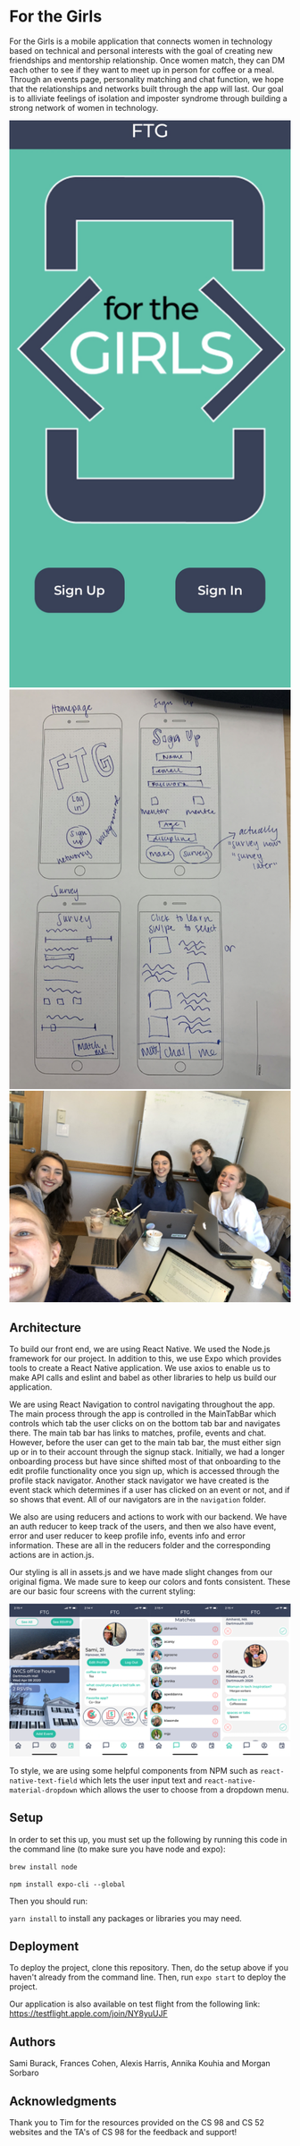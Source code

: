 # For the Girls

For the Girls is a mobile application that connects women in technology based on technical and personal interests with the goal of creating new friendships and mentorship relationship. Once women match, they can DM each other to see if they want to meet up in person for coffee or a meal. Through an events page, personality matching and chat function, we hope that the relationships and networks built through the app will last. Our goal is to alliviate feelings of isolation and imposter syndrome through building a strong network of women in technology. 

![hi-fi](./img/homepage_v1.png)
![sketch](./img/sketch_v1.png)
![selfie](./img/t2sprint7.jpeg)

## Architecture

To build our front end, we are using React Native. We used the Node.js framework for our project. In addition to this, we use Expo which provides tools to create a React Native application. We use axios to enable us to make API calls and eslint and babel as other libraries to help us build our application.

We are using React Navigation to control navigating throughout the app. The main process through the app is controlled in the MainTabBar which controls which tab the user clicks on on the bottom tab bar and navigates there. The main tab bar has links to matches, profile, events and chat. However, before the user can get to the main tab bar, the must either sign up or in to their account through the signup stack. Initially, we had a longer onboarding process but have since shifted most of that onboarding to the edit profile functionality once you sign up, which is accessed through the profile stack navigator. Another stack navigator we have created is the event stack which determines if a user has clicked on an event or not, and if so shows that event.  All of our navigators are in the  `navigation` folder.

We also are using reducers and actions to work with our backend. We have  an auth reducer to keep track of the users, and then we also have event, error and user reducer to keep profile info, events info and error information. These are all  in the reducers folder and the corresponding actions are in action.js.

Our styling is all in assets.js and we have made slight changes from our original figma. We made sure to keep our colors and fonts consistent.
These are our basic four screens with the current styling:

![sketch](./img/finalstyle.png)

To style, we are using some helpful components from NPM such as `react-native-text-field` which lets the user input text and `react-native-material-dropdown` which allows the user to choose from a dropdown menu.

## Setup

In order to set this up, you must set up the following by running this code in the command line (to make sure you have node and expo):

`brew install node`

`npm install expo-cli --global`

Then you should run:

`yarn install` to install any packages or libraries you may need.

## Deployment

To deploy the project, clone this repository. Then, do the setup above if you haven't already from the command line. Then, run `expo start` to deploy the project.

Our application is also available on test flight from the following link:
https://testflight.apple.com/join/NY8yuUJF

## Authors

Sami Burack, Frances Cohen, Alexis Harris, Annika Kouhia and Morgan Sorbaro

## Acknowledgments

Thank you to Tim for the resources provided on the CS 98 and CS 52 websites and the TA's of CS 98 for the feedback and support!
